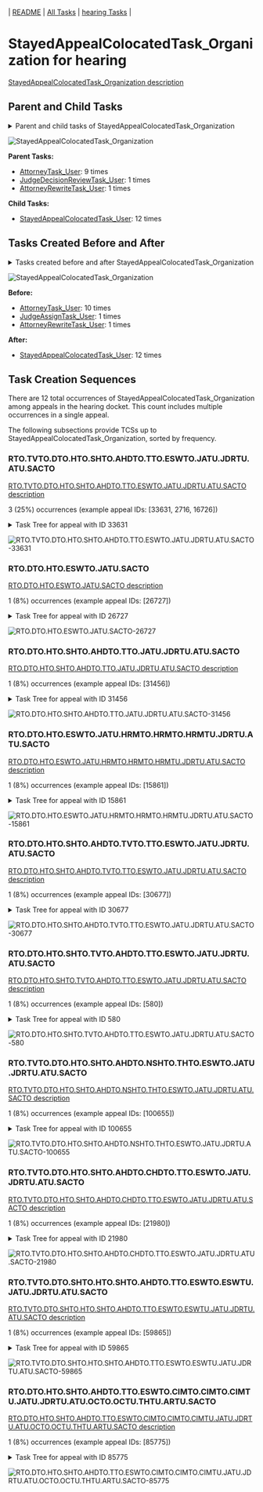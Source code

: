 <!-- DO NOT EDIT THIS FILE.  This file is autogenerated. -->
| [README](../README.md) | [All Tasks](../alltasks.md) | [hearing Tasks](tasklist.md) |

# StayedAppealColocatedTask_Organization for hearing

[StayedAppealColocatedTask_Organization description](../descr/StayedAppealColocatedTask_Organization.md)

## Parent and Child Tasks

<details><summary markdown='span'>Parent and child tasks of StayedAppealColocatedTask_Organization
</summary>

```
digraph G {
rankdir=LR;
node [shape=box]
"StayedAppealColocatedTask_Organization" -> "StayedAppealColocatedTask_User" [label=12]
"AttorneyTask_User" -> "StayedAppealColocatedTask_Organization" [label=9]
"JudgeDecisionReviewTask_User" -> "StayedAppealColocatedTask_Organization" [label=1]
"AttorneyRewriteTask_User" -> "StayedAppealColocatedTask_Organization" [label=1]
}
```
</details>

![StayedAppealColocatedTask_Organization](dot/StayedAppealColocatedTask_Organization-parentchild.dot.png)

**Parent Tasks:**

   * [AttorneyTask_User](AttorneyTask_User.md): 9 times
   * [JudgeDecisionReviewTask_User](JudgeDecisionReviewTask_User.md): 1 times
   * [AttorneyRewriteTask_User](AttorneyRewriteTask_User.md): 1 times

**Child Tasks:**

   * [StayedAppealColocatedTask_User](StayedAppealColocatedTask_User.md): 12 times

## Tasks Created Before and After

<details><summary markdown='span'>Tasks created before and after StayedAppealColocatedTask_Organization</summary>

```
digraph G {
rankdir=LR;

"StayedAppealColocatedTask_Organization" -> "StayedAppealColocatedTask_User" [label=12]
"AttorneyTask_User" -> "StayedAppealColocatedTask_Organization" [label=10]
"JudgeAssignTask_User" -> "StayedAppealColocatedTask_Organization" [label=1]
"AttorneyRewriteTask_User" -> "StayedAppealColocatedTask_Organization" [label=1]
}
```
</details>

![StayedAppealColocatedTask_Organization](dot/StayedAppealColocatedTask_Organization.dot.png)

**Before:**

   * [AttorneyTask_User](AttorneyTask_User.md): 10 times
   * [JudgeAssignTask_User](JudgeAssignTask_User.md): 1 times
   * [AttorneyRewriteTask_User](AttorneyRewriteTask_User.md): 1 times

**After:**

   * [StayedAppealColocatedTask_User](StayedAppealColocatedTask_User.md): 12 times

## Task Creation Sequences

There are 12 total occurrences of StayedAppealColocatedTask_Organization among appeals in the hearing docket.  This count includes multiple occurrences in a single appeal.

The following subsections provide TCSs up to StayedAppealColocatedTask_Organization, sorted by frequency.

### RTO.TVTO.DTO.HTO.SHTO.AHDTO.TTO.ESWTO.JATU.JDRTU.ATU.SACTO

[RTO.TVTO.DTO.HTO.SHTO.AHDTO.TTO.ESWTO.JATU.JDRTU.ATU.SACTO description](../descr/RTO.TVTO.DTO.HTO.SHTO.AHDTO.TTO.ESWTO.JATU.JDRTU.ATU.SACTO.md)

3 (25%) occurrences (example appeal IDs: [33631, 2716, 16726])

<details><summary markdown='span'>Task Tree for appeal with ID 33631</summary>

```
@startuml
skinparam {
  ObjectBorderColor #555
  ObjectBorderThickness 0
  ObjectFontStyle bold
  ObjectFontSize 14
  ObjectAttributeFontColor #333
  ObjectAttributeFontSize 12
}
  object 0.RootTask #8dd3c7 {
Organization
}
  object 1.TrackVeteranTask #bebada {
Organization
}
  object 2.DistributionTask #ffffb3 {
Organization
}
  object 3.HearingTask #fb8072 {
Organization
}
  object 4.ScheduleHearingTask #80b1d3 {
Organization
}
  object 5.AssignHearingDispositionTask #8dd3c7 {
Organization
}
  object 6.TranscriptionTask #fb8072 {
Organization
}
  object 7.EvidenceSubmissionWindowTask #fccde5 {
Organization
}
  object 8.JudgeAssignTask #ccebc5 {
User
}
  object 9.JudgeDecisionReviewTask #d9d9d9 {
User
}
  object 10.AttorneyTask #bc80bd {
User
}
  object 11.StayedAppealColocatedTask #d9d9d9 {
Organization  <back:white>    </back>
}
  object 12.StayedAppealColocatedTask #d9d9d9 {
User
}
  object 13.TimedHoldTask #fccde5 {
User
}
  object 14.BvaDispatchTask #b3de69 {
Organization
}
  object 15.BvaDispatchTask #b3de69 {
User
}
  object 16.BvaDispatchTask #b3de69 {
User
}
0.RootTask -- 1.TrackVeteranTask
0.RootTask -- 2.DistributionTask
2.DistributionTask -- 3.HearingTask
3.HearingTask -- 4.ScheduleHearingTask
3.HearingTask -- 5.AssignHearingDispositionTask
5.AssignHearingDispositionTask -- 6.TranscriptionTask
5.AssignHearingDispositionTask -- 7.EvidenceSubmissionWindowTask
0.RootTask -- 8.JudgeAssignTask
0.RootTask -- 9.JudgeDecisionReviewTask
9.JudgeDecisionReviewTask -- 10.AttorneyTask
10.AttorneyTask -- 11.StayedAppealColocatedTask
11.StayedAppealColocatedTask -- 12.StayedAppealColocatedTask
12.StayedAppealColocatedTask -- 13.TimedHoldTask
0.RootTask -- 14.BvaDispatchTask
14.BvaDispatchTask -- 15.BvaDispatchTask
14.BvaDispatchTask -- 16.BvaDispatchTask
@enduml
```
</details>

![RTO.TVTO.DTO.HTO.SHTO.AHDTO.TTO.ESWTO.JATU.JDRTU.ATU.SACTO-33631](uml/RTO.TVTO.DTO.HTO.SHTO.AHDTO.TTO.ESWTO.JATU.JDRTU.ATU.SACTO-33631.png)

### RTO.DTO.HTO.ESWTO.JATU.SACTO

[RTO.DTO.HTO.ESWTO.JATU.SACTO description](../descr/RTO.DTO.HTO.ESWTO.JATU.SACTO.md)

1 (8%) occurrences (example appeal IDs: [26727])

<details><summary markdown='span'>Task Tree for appeal with ID 26727</summary>

```
@startuml
skinparam {
  ObjectBorderColor #555
  ObjectBorderThickness 0
  ObjectFontStyle bold
  ObjectFontSize 14
  ObjectAttributeFontColor #333
  ObjectAttributeFontSize 12
}
  object 0.RootTask #8dd3c7 {
Organization
}
  object 1.DistributionTask #ffffb3 {
Organization
}
  object 2.HearingTask #fb8072 {
Organization
}
  object 3.ScheduleHearingTask #80b1d3 {
Organization
}
  object 4.HearingAdminActionVerifyAddressTask #ffed6f {
Organization
}
  object 5.EvidenceSubmissionWindowTask #fccde5 {
Organization
}
  object 6.JudgeAssignTask #ccebc5 {
User
}
  object 7.JudgeDecisionReviewTask #d9d9d9 {
User
}
  object 8.AttorneyTask #bc80bd {
User
}
  object 9.StayedAppealColocatedTask #d9d9d9 {
Organization  <back:white>    </back>
}
  object 10.StayedAppealColocatedTask #d9d9d9 {
User
}
  object 11.JudgeAssignTask #ccebc5 {
User
}
  object 12.JudgeDecisionReviewTask #d9d9d9 {
User
}
  object 13.AttorneyTask #bc80bd {
User
}
  object 14.QualityReviewTask #fdb462 {
Organization
}
  object 15.QualityReviewTask #fdb462 {
User
}
  object 16.BvaDispatchTask #b3de69 {
Organization
}
  object 17.BvaDispatchTask #b3de69 {
User
}
0.RootTask -- 1.DistributionTask
1.DistributionTask -- 2.HearingTask
2.HearingTask -- 3.ScheduleHearingTask
3.ScheduleHearingTask -- 4.HearingAdminActionVerifyAddressTask
2.HearingTask -- 5.EvidenceSubmissionWindowTask
0.RootTask -- 6.JudgeAssignTask
0.RootTask -- 7.JudgeDecisionReviewTask
7.JudgeDecisionReviewTask -- 8.AttorneyTask
8.AttorneyTask -- 9.StayedAppealColocatedTask
9.StayedAppealColocatedTask -- 10.StayedAppealColocatedTask
0.RootTask -- 11.JudgeAssignTask
0.RootTask -- 12.JudgeDecisionReviewTask
12.JudgeDecisionReviewTask -- 13.AttorneyTask
0.RootTask -- 14.QualityReviewTask
14.QualityReviewTask -- 15.QualityReviewTask
0.RootTask -- 16.BvaDispatchTask
16.BvaDispatchTask -- 17.BvaDispatchTask
@enduml
```
</details>

![RTO.DTO.HTO.ESWTO.JATU.SACTO-26727](uml/RTO.DTO.HTO.ESWTO.JATU.SACTO-26727.png)

### RTO.DTO.HTO.SHTO.AHDTO.TTO.JATU.JDRTU.ATU.SACTO

[RTO.DTO.HTO.SHTO.AHDTO.TTO.JATU.JDRTU.ATU.SACTO description](../descr/RTO.DTO.HTO.SHTO.AHDTO.TTO.JATU.JDRTU.ATU.SACTO.md)

1 (8%) occurrences (example appeal IDs: [31456])

<details><summary markdown='span'>Task Tree for appeal with ID 31456</summary>

```
@startuml
skinparam {
  ObjectBorderColor #555
  ObjectBorderThickness 0
  ObjectFontStyle bold
  ObjectFontSize 14
  ObjectAttributeFontColor #333
  ObjectAttributeFontSize 12
}
  object 0.RootTask #8dd3c7 {
Organization
}
  object 1.DistributionTask #ffffb3 {
Organization
}
  object 2.HearingTask #fb8072 {
Organization
}
  object 3.ScheduleHearingTask #80b1d3 {
Organization
}
  object 4.AssignHearingDispositionTask #8dd3c7 {
Organization
}
  object 5.TranscriptionTask #fb8072 {
Organization
}
  object 6.JudgeAssignTask #ccebc5 {
User
}
  object 7.JudgeDecisionReviewTask #d9d9d9 {
User
}
  object 8.AttorneyTask #bc80bd {
User
}
  object 9.StayedAppealColocatedTask #d9d9d9 {
Organization  <back:white>    </back>
}
  object 10.StayedAppealColocatedTask #d9d9d9 {
User
}
  object 11.TimedHoldTask #fccde5 {
User
}
  object 12.TrackVeteranTask #bebada {
Organization
}
  object 13.IhpColocatedTask #bc80bd {
Organization
}
  object 14.IhpColocatedTask #bc80bd {
User
}
  object 15.TimedHoldTask #fccde5 {
User
}
  object 16.BvaDispatchTask #b3de69 {
Organization
}
  object 17.BvaDispatchTask #b3de69 {
User
}
0.RootTask -- 1.DistributionTask
1.DistributionTask -- 2.HearingTask
2.HearingTask -- 3.ScheduleHearingTask
2.HearingTask -- 4.AssignHearingDispositionTask
4.AssignHearingDispositionTask -- 5.TranscriptionTask
0.RootTask -- 6.JudgeAssignTask
0.RootTask -- 7.JudgeDecisionReviewTask
7.JudgeDecisionReviewTask -- 8.AttorneyTask
8.AttorneyTask -- 9.StayedAppealColocatedTask
9.StayedAppealColocatedTask -- 10.StayedAppealColocatedTask
10.StayedAppealColocatedTask -- 11.TimedHoldTask
0.RootTask -- 12.TrackVeteranTask
8.AttorneyTask -- 13.IhpColocatedTask
13.IhpColocatedTask -- 14.IhpColocatedTask
14.IhpColocatedTask -- 15.TimedHoldTask
0.RootTask -- 16.BvaDispatchTask
16.BvaDispatchTask -- 17.BvaDispatchTask
@enduml
```
</details>

![RTO.DTO.HTO.SHTO.AHDTO.TTO.JATU.JDRTU.ATU.SACTO-31456](uml/RTO.DTO.HTO.SHTO.AHDTO.TTO.JATU.JDRTU.ATU.SACTO-31456.png)

### RTO.DTO.HTO.ESWTO.JATU.HRMTO.HRMTO.HRMTU.JDRTU.ATU.SACTO

[RTO.DTO.HTO.ESWTO.JATU.HRMTO.HRMTO.HRMTU.JDRTU.ATU.SACTO description](../descr/RTO.DTO.HTO.ESWTO.JATU.HRMTO.HRMTO.HRMTU.JDRTU.ATU.SACTO.md)

1 (8%) occurrences (example appeal IDs: [15861])

<details><summary markdown='span'>Task Tree for appeal with ID 15861</summary>

```
@startuml
skinparam {
  ObjectBorderColor #555
  ObjectBorderThickness 0
  ObjectFontStyle bold
  ObjectFontSize 14
  ObjectAttributeFontColor #333
  ObjectAttributeFontSize 12
}
  object 0.RootTask #8dd3c7 {
Organization
}
  object 1.DistributionTask #ffffb3 {
Organization
}
  object 2.HearingTask #fb8072 {
Organization
}
  object 3.ScheduleHearingTask #80b1d3 {
Organization
}
  object 4.HearingAdminActionVerifyAddressTask #ffed6f {
Organization
}
  object 5.EvidenceSubmissionWindowTask #fccde5 {
Organization
}
  object 6.JudgeAssignTask #ccebc5 {
User
}
  object 7.HearingRelatedMailTask #8dd3c7 {
Organization
}
  object 8.HearingRelatedMailTask #8dd3c7 {
Organization
}
  object 9.HearingRelatedMailTask #8dd3c7 {
User
}
  object 10.JudgeDecisionReviewTask #d9d9d9 {
User
}
  object 11.AttorneyTask #bc80bd {
User
}
  object 12.StayedAppealColocatedTask #d9d9d9 {
Organization  <back:white>    </back>
}
  object 13.StayedAppealColocatedTask #d9d9d9 {
User
}
  object 14.TimedHoldTask #fccde5 {
User
}
  object 15.BvaDispatchTask #b3de69 {
Organization
}
  object 16.BvaDispatchTask #b3de69 {
User
}
  object 17.BvaDispatchTask #b3de69 {
User
}
0.RootTask -- 1.DistributionTask
1.DistributionTask -- 2.HearingTask
2.HearingTask -- 3.ScheduleHearingTask
3.ScheduleHearingTask -- 4.HearingAdminActionVerifyAddressTask
2.HearingTask -- 5.EvidenceSubmissionWindowTask
0.RootTask -- 6.JudgeAssignTask
0.RootTask -- 7.HearingRelatedMailTask
7.HearingRelatedMailTask -- 8.HearingRelatedMailTask
8.HearingRelatedMailTask -- 9.HearingRelatedMailTask
0.RootTask -- 10.JudgeDecisionReviewTask
10.JudgeDecisionReviewTask -- 11.AttorneyTask
11.AttorneyTask -- 12.StayedAppealColocatedTask
12.StayedAppealColocatedTask -- 13.StayedAppealColocatedTask
13.StayedAppealColocatedTask -- 14.TimedHoldTask
0.RootTask -- 15.BvaDispatchTask
15.BvaDispatchTask -- 16.BvaDispatchTask
15.BvaDispatchTask -- 17.BvaDispatchTask
@enduml
```
</details>

![RTO.DTO.HTO.ESWTO.JATU.HRMTO.HRMTO.HRMTU.JDRTU.ATU.SACTO-15861](uml/RTO.DTO.HTO.ESWTO.JATU.HRMTO.HRMTO.HRMTU.JDRTU.ATU.SACTO-15861.png)

### RTO.DTO.HTO.SHTO.AHDTO.TVTO.TTO.ESWTO.JATU.JDRTU.ATU.SACTO

[RTO.DTO.HTO.SHTO.AHDTO.TVTO.TTO.ESWTO.JATU.JDRTU.ATU.SACTO description](../descr/RTO.DTO.HTO.SHTO.AHDTO.TVTO.TTO.ESWTO.JATU.JDRTU.ATU.SACTO.md)

1 (8%) occurrences (example appeal IDs: [30677])

<details><summary markdown='span'>Task Tree for appeal with ID 30677</summary>

```
@startuml
skinparam {
  ObjectBorderColor #555
  ObjectBorderThickness 0
  ObjectFontStyle bold
  ObjectFontSize 14
  ObjectAttributeFontColor #333
  ObjectAttributeFontSize 12
}
  object 0.RootTask #8dd3c7 {
Organization
}
  object 1.TrackVeteranTask #bebada {
Organization
}
  object 2.DistributionTask #ffffb3 {
Organization
}
  object 3.HearingTask #fb8072 {
Organization
}
  object 4.ScheduleHearingTask #80b1d3 {
Organization
}
  object 5.AssignHearingDispositionTask #8dd3c7 {
Organization
}
  object 6.TrackVeteranTask #bebada {
Organization
}
  object 7.TranscriptionTask #fb8072 {
Organization
}
  object 8.EvidenceSubmissionWindowTask #fccde5 {
Organization
}
  object 9.JudgeAssignTask #ccebc5 {
User
}
  object 10.JudgeDecisionReviewTask #d9d9d9 {
User
}
  object 11.AttorneyTask #bc80bd {
User
}
  object 12.StayedAppealColocatedTask #d9d9d9 {
Organization  <back:white>    </back>
}
  object 13.StayedAppealColocatedTask #d9d9d9 {
User
}
  object 14.TimedHoldTask #fccde5 {
User
}
  object 15.BvaDispatchTask #b3de69 {
Organization
}
  object 16.BvaDispatchTask #b3de69 {
User
}
0.RootTask -- 1.TrackVeteranTask
0.RootTask -- 2.DistributionTask
2.DistributionTask -- 3.HearingTask
3.HearingTask -- 4.ScheduleHearingTask
3.HearingTask -- 5.AssignHearingDispositionTask
0.RootTask -- 6.TrackVeteranTask
5.AssignHearingDispositionTask -- 7.TranscriptionTask
5.AssignHearingDispositionTask -- 8.EvidenceSubmissionWindowTask
0.RootTask -- 9.JudgeAssignTask
0.RootTask -- 10.JudgeDecisionReviewTask
10.JudgeDecisionReviewTask -- 11.AttorneyTask
11.AttorneyTask -- 12.StayedAppealColocatedTask
12.StayedAppealColocatedTask -- 13.StayedAppealColocatedTask
13.StayedAppealColocatedTask -- 14.TimedHoldTask
0.RootTask -- 15.BvaDispatchTask
15.BvaDispatchTask -- 16.BvaDispatchTask
@enduml
```
</details>

![RTO.DTO.HTO.SHTO.AHDTO.TVTO.TTO.ESWTO.JATU.JDRTU.ATU.SACTO-30677](uml/RTO.DTO.HTO.SHTO.AHDTO.TVTO.TTO.ESWTO.JATU.JDRTU.ATU.SACTO-30677.png)

### RTO.DTO.HTO.SHTO.TVTO.AHDTO.TTO.ESWTO.JATU.JDRTU.ATU.SACTO

[RTO.DTO.HTO.SHTO.TVTO.AHDTO.TTO.ESWTO.JATU.JDRTU.ATU.SACTO description](../descr/RTO.DTO.HTO.SHTO.TVTO.AHDTO.TTO.ESWTO.JATU.JDRTU.ATU.SACTO.md)

1 (8%) occurrences (example appeal IDs: [580])

<details><summary markdown='span'>Task Tree for appeal with ID 580</summary>

```
@startuml
skinparam {
  ObjectBorderColor #555
  ObjectBorderThickness 0
  ObjectFontStyle bold
  ObjectFontSize 14
  ObjectAttributeFontColor #333
  ObjectAttributeFontSize 12
}
  object 0.RootTask #8dd3c7 {
Organization
}
  object 1.InformalHearingPresentationTask #fdb462 {
Organization
}
  object 2.DistributionTask #ffffb3 {
Organization
}
  object 3.HearingTask #fb8072 {
Organization
}
  object 4.ScheduleHearingTask #80b1d3 {
Organization
}
  object 5.TrackVeteranTask #bebada {
Organization
}
  object 6.AssignHearingDispositionTask #8dd3c7 {
Organization
}
  object 7.TranscriptionTask #fb8072 {
Organization
}
  object 8.EvidenceSubmissionWindowTask #fccde5 {
Organization
}
  object 9.JudgeAssignTask #ccebc5 {
User
}
  object 10.JudgeDecisionReviewTask #d9d9d9 {
User
}
  object 11.AttorneyTask #bc80bd {
User
}
  object 12.StayedAppealColocatedTask #d9d9d9 {
Organization  <back:white>    </back>
}
  object 13.StayedAppealColocatedTask #d9d9d9 {
User
}
  object 14.TimedHoldTask #fccde5 {
User
}
  object 15.BvaDispatchTask #b3de69 {
Organization
}
  object 16.BvaDispatchTask #b3de69 {
User
}
2.DistributionTask -- 1.InformalHearingPresentationTask
0.RootTask -- 2.DistributionTask
2.DistributionTask -- 3.HearingTask
3.HearingTask -- 4.ScheduleHearingTask
0.RootTask -- 5.TrackVeteranTask
3.HearingTask -- 6.AssignHearingDispositionTask
6.AssignHearingDispositionTask -- 7.TranscriptionTask
6.AssignHearingDispositionTask -- 8.EvidenceSubmissionWindowTask
0.RootTask -- 9.JudgeAssignTask
0.RootTask -- 10.JudgeDecisionReviewTask
10.JudgeDecisionReviewTask -- 11.AttorneyTask
10.JudgeDecisionReviewTask -- 12.StayedAppealColocatedTask
12.StayedAppealColocatedTask -- 13.StayedAppealColocatedTask
13.StayedAppealColocatedTask -- 14.TimedHoldTask
0.RootTask -- 15.BvaDispatchTask
15.BvaDispatchTask -- 16.BvaDispatchTask
@enduml
```
</details>

![RTO.DTO.HTO.SHTO.TVTO.AHDTO.TTO.ESWTO.JATU.JDRTU.ATU.SACTO-580](uml/RTO.DTO.HTO.SHTO.TVTO.AHDTO.TTO.ESWTO.JATU.JDRTU.ATU.SACTO-580.png)

### RTO.TVTO.DTO.HTO.SHTO.AHDTO.NSHTO.THTO.ESWTO.JATU.JDRTU.ATU.SACTO

[RTO.TVTO.DTO.HTO.SHTO.AHDTO.NSHTO.THTO.ESWTO.JATU.JDRTU.ATU.SACTO description](../descr/RTO.TVTO.DTO.HTO.SHTO.AHDTO.NSHTO.THTO.ESWTO.JATU.JDRTU.ATU.SACTO.md)

1 (8%) occurrences (example appeal IDs: [100655])

<details><summary markdown='span'>Task Tree for appeal with ID 100655</summary>

```
@startuml
skinparam {
  ObjectBorderColor #555
  ObjectBorderThickness 0
  ObjectFontStyle bold
  ObjectFontSize 14
  ObjectAttributeFontColor #333
  ObjectAttributeFontSize 12
}
  object 0.RootTask #8dd3c7 {
Organization
}
  object 1.TrackVeteranTask #bebada {
Organization
}
  object 2.DistributionTask #ffffb3 {
Organization
}
  object 3.HearingTask #fb8072 {
Organization
}
  object 4.ScheduleHearingTask #80b1d3 {
Organization
}
  object 5.AssignHearingDispositionTask #8dd3c7 {
Organization
}
  object 6.NoShowHearingTask #b3de69 {
Organization
}
  object 7.TimedHoldTask #fccde5 {
Organization
}
  object 8.EvidenceSubmissionWindowTask #fccde5 {
Organization
}
  object 9.JudgeAssignTask #ccebc5 {
User
}
  object 10.JudgeDecisionReviewTask #d9d9d9 {
User
}
  object 11.AttorneyTask #bc80bd {
User
}
  object 12.StayedAppealColocatedTask #d9d9d9 {
Organization  <back:white>    </back>
}
  object 13.StayedAppealColocatedTask #d9d9d9 {
User
}
  object 14.TimedHoldTask #fccde5 {
User
}
0.RootTask -- 1.TrackVeteranTask
0.RootTask -- 2.DistributionTask
2.DistributionTask -- 3.HearingTask
3.HearingTask -- 4.ScheduleHearingTask
3.HearingTask -- 5.AssignHearingDispositionTask
5.AssignHearingDispositionTask -- 6.NoShowHearingTask
6.NoShowHearingTask -- 7.TimedHoldTask
3.HearingTask -- 8.EvidenceSubmissionWindowTask
0.RootTask -- 9.JudgeAssignTask
0.RootTask -- 10.JudgeDecisionReviewTask
10.JudgeDecisionReviewTask -- 11.AttorneyTask
11.AttorneyTask -- 12.StayedAppealColocatedTask
12.StayedAppealColocatedTask -- 13.StayedAppealColocatedTask
13.StayedAppealColocatedTask -- 14.TimedHoldTask
@enduml
```
</details>

![RTO.TVTO.DTO.HTO.SHTO.AHDTO.NSHTO.THTO.ESWTO.JATU.JDRTU.ATU.SACTO-100655](uml/RTO.TVTO.DTO.HTO.SHTO.AHDTO.NSHTO.THTO.ESWTO.JATU.JDRTU.ATU.SACTO-100655.png)

### RTO.TVTO.DTO.HTO.SHTO.AHDTO.CHDTO.TTO.ESWTO.JATU.JDRTU.ATU.SACTO

[RTO.TVTO.DTO.HTO.SHTO.AHDTO.CHDTO.TTO.ESWTO.JATU.JDRTU.ATU.SACTO description](../descr/RTO.TVTO.DTO.HTO.SHTO.AHDTO.CHDTO.TTO.ESWTO.JATU.JDRTU.ATU.SACTO.md)

1 (8%) occurrences (example appeal IDs: [21980])

<details><summary markdown='span'>Task Tree for appeal with ID 21980</summary>

```
@startuml
skinparam {
  ObjectBorderColor #555
  ObjectBorderThickness 0
  ObjectFontStyle bold
  ObjectFontSize 14
  ObjectAttributeFontColor #333
  ObjectAttributeFontSize 12
}
  object 0.RootTask #8dd3c7 {
Organization
}
  object 1.TrackVeteranTask #bebada {
Organization
}
  object 2.DistributionTask #ffffb3 {
Organization
}
  object 3.HearingTask #fb8072 {
Organization
}
  object 4.ScheduleHearingTask #80b1d3 {
Organization
}
  object 5.AssignHearingDispositionTask #8dd3c7 {
Organization
}
  object 6.ChangeHearingDispositionTask #d9d9d9 {
Organization
}
  object 7.TranscriptionTask #fb8072 {
Organization
}
  object 8.EvidenceSubmissionWindowTask #fccde5 {
Organization
}
  object 9.JudgeAssignTask #ccebc5 {
User
}
  object 10.JudgeDecisionReviewTask #d9d9d9 {
User
}
  object 11.AttorneyTask #bc80bd {
User
}
  object 12.StayedAppealColocatedTask #d9d9d9 {
Organization  <back:white>    </back>
}
  object 13.StayedAppealColocatedTask #d9d9d9 {
User
}
  object 14.BvaDispatchTask #b3de69 {
Organization
}
  object 15.BvaDispatchTask #b3de69 {
User
}
0.RootTask -- 1.TrackVeteranTask
0.RootTask -- 2.DistributionTask
2.DistributionTask -- 3.HearingTask
3.HearingTask -- 4.ScheduleHearingTask
3.HearingTask -- 5.AssignHearingDispositionTask
3.HearingTask -- 6.ChangeHearingDispositionTask
6.ChangeHearingDispositionTask -- 7.TranscriptionTask
6.ChangeHearingDispositionTask -- 8.EvidenceSubmissionWindowTask
0.RootTask -- 9.JudgeAssignTask
0.RootTask -- 10.JudgeDecisionReviewTask
10.JudgeDecisionReviewTask -- 11.AttorneyTask
11.AttorneyTask -- 12.StayedAppealColocatedTask
12.StayedAppealColocatedTask -- 13.StayedAppealColocatedTask
0.RootTask -- 14.BvaDispatchTask
14.BvaDispatchTask -- 15.BvaDispatchTask
@enduml
```
</details>

![RTO.TVTO.DTO.HTO.SHTO.AHDTO.CHDTO.TTO.ESWTO.JATU.JDRTU.ATU.SACTO-21980](uml/RTO.TVTO.DTO.HTO.SHTO.AHDTO.CHDTO.TTO.ESWTO.JATU.JDRTU.ATU.SACTO-21980.png)

### RTO.TVTO.DTO.SHTO.HTO.SHTO.AHDTO.TTO.ESWTO.ESWTU.JATU.JDRTU.ATU.SACTO

[RTO.TVTO.DTO.SHTO.HTO.SHTO.AHDTO.TTO.ESWTO.ESWTU.JATU.JDRTU.ATU.SACTO description](../descr/RTO.TVTO.DTO.SHTO.HTO.SHTO.AHDTO.TTO.ESWTO.ESWTU.JATU.JDRTU.ATU.SACTO.md)

1 (8%) occurrences (example appeal IDs: [59865])

<details><summary markdown='span'>Task Tree for appeal with ID 59865</summary>

```
@startuml
skinparam {
  ObjectBorderColor #555
  ObjectBorderThickness 0
  ObjectFontStyle bold
  ObjectFontSize 14
  ObjectAttributeFontColor #333
  ObjectAttributeFontSize 12
}
  object 0.RootTask #8dd3c7 {
Organization
}
  object 1.TrackVeteranTask #bebada {
Organization
}
  object 2.DistributionTask #ffffb3 {
Organization
}
  object 3.HearingTask #fb8072 {
Organization
}
  object 4.ScheduleHearingTask #80b1d3 {
Organization
}
  object 5.AssignHearingDispositionTask #8dd3c7 {
Organization
}
  object 6.HearingTask #fb8072 {
Organization
}
  object 7.ScheduleHearingTask #80b1d3 {
Organization
}
  object 8.AssignHearingDispositionTask #8dd3c7 {
Organization
}
  object 9.TranscriptionTask #fb8072 {
Organization
}
  object 10.EvidenceSubmissionWindowTask #fccde5 {
Organization
}
  object 11.EvidenceSubmissionWindowTask #fccde5 {
User
}
  object 12.JudgeAssignTask #ccebc5 {
User
}
  object 13.JudgeDecisionReviewTask #d9d9d9 {
User
}
  object 14.AttorneyTask #bc80bd {
User
}
  object 15.StayedAppealColocatedTask #d9d9d9 {
Organization  <back:white>    </back>
}
  object 16.StayedAppealColocatedTask #d9d9d9 {
User
}
  object 17.TimedHoldTask #fccde5 {
User
}
  object 18.BvaDispatchTask #b3de69 {
Organization
}
  object 19.BvaDispatchTask #b3de69 {
User
}
0.RootTask -- 1.TrackVeteranTask
0.RootTask -- 2.DistributionTask
2.DistributionTask -- 3.HearingTask
3.HearingTask -- 4.ScheduleHearingTask
3.HearingTask -- 5.AssignHearingDispositionTask
2.DistributionTask -- 6.HearingTask
6.HearingTask -- 7.ScheduleHearingTask
6.HearingTask -- 8.AssignHearingDispositionTask
8.AssignHearingDispositionTask -- 9.TranscriptionTask
8.AssignHearingDispositionTask -- 10.EvidenceSubmissionWindowTask
10.EvidenceSubmissionWindowTask -- 11.EvidenceSubmissionWindowTask
0.RootTask -- 12.JudgeAssignTask
0.RootTask -- 13.JudgeDecisionReviewTask
13.JudgeDecisionReviewTask -- 14.AttorneyTask
14.AttorneyTask -- 15.StayedAppealColocatedTask
15.StayedAppealColocatedTask -- 16.StayedAppealColocatedTask
16.StayedAppealColocatedTask -- 17.TimedHoldTask
0.RootTask -- 18.BvaDispatchTask
18.BvaDispatchTask -- 19.BvaDispatchTask
@enduml
```
</details>

![RTO.TVTO.DTO.SHTO.HTO.SHTO.AHDTO.TTO.ESWTO.ESWTU.JATU.JDRTU.ATU.SACTO-59865](uml/RTO.TVTO.DTO.SHTO.HTO.SHTO.AHDTO.TTO.ESWTO.ESWTU.JATU.JDRTU.ATU.SACTO-59865.png)

### RTO.DTO.HTO.SHTO.AHDTO.TTO.ESWTO.CIMTO.CIMTO.CIMTU.JATU.JDRTU.ATU.OCTO.OCTU.THTU.ARTU.SACTO

[RTO.DTO.HTO.SHTO.AHDTO.TTO.ESWTO.CIMTO.CIMTO.CIMTU.JATU.JDRTU.ATU.OCTO.OCTU.THTU.ARTU.SACTO description](../descr/RTO.DTO.HTO.SHTO.AHDTO.TTO.ESWTO.CIMTO.CIMTO.CIMTU.JATU.JDRTU.ATU.OCTO.OCTU.THTU.ARTU.SACTO.md)

1 (8%) occurrences (example appeal IDs: [85775])

<details><summary markdown='span'>Task Tree for appeal with ID 85775</summary>

```
@startuml
skinparam {
  ObjectBorderColor #555
  ObjectBorderThickness 0
  ObjectFontStyle bold
  ObjectFontSize 14
  ObjectAttributeFontColor #333
  ObjectAttributeFontSize 12
}
  object 0.RootTask #8dd3c7 {
Organization
}
  object 1.TrackVeteranTask #bebada {
Organization
}
  object 2.DistributionTask #ffffb3 {
Organization
}
  object 3.HearingTask #fb8072 {
Organization
}
  object 4.ScheduleHearingTask #80b1d3 {
Organization
}
  object 5.AssignHearingDispositionTask #8dd3c7 {
Organization
}
  object 6.TranscriptionTask #fb8072 {
Organization
}
  object 7.EvidenceSubmissionWindowTask #fccde5 {
Organization
}
  object 8.CongressionalInterestMailTask #fccde5 {
Organization
}
  object 9.CongressionalInterestMailTask #fccde5 {
Organization
}
  object 10.CongressionalInterestMailTask #fccde5 {
User
}
  object 11.JudgeAssignTask #ccebc5 {
User
}
  object 12.JudgeDecisionReviewTask #d9d9d9 {
User
}
  object 13.AttorneyTask #bc80bd {
User
}
  object 14.OtherColocatedTask #80b1d3 {
Organization
}
  object 15.OtherColocatedTask #80b1d3 {
User
}
  object 16.TimedHoldTask #fccde5 {
User
}
  object 17.AttorneyRewriteTask #b3de69 {
User
}
  object 18.StayedAppealColocatedTask #d9d9d9 {
Organization  <back:white>    </back>
}
  object 19.StayedAppealColocatedTask #d9d9d9 {
User
}
  object 20.TimedHoldTask #fccde5 {
User
}
  object 21.StayedAppealColocatedTask #d9d9d9 {
User
}
  object 22.TimedHoldTask #fccde5 {
User
}
  object 23.TrackVeteranTask #bebada {
Organization
}
0.RootTask -- 1.TrackVeteranTask
0.RootTask -- 2.DistributionTask
2.DistributionTask -- 3.HearingTask
3.HearingTask -- 4.ScheduleHearingTask
3.HearingTask -- 5.AssignHearingDispositionTask
5.AssignHearingDispositionTask -- 6.TranscriptionTask
5.AssignHearingDispositionTask -- 7.EvidenceSubmissionWindowTask
2.DistributionTask -- 8.CongressionalInterestMailTask
8.CongressionalInterestMailTask -- 9.CongressionalInterestMailTask
9.CongressionalInterestMailTask -- 10.CongressionalInterestMailTask
0.RootTask -- 11.JudgeAssignTask
0.RootTask -- 12.JudgeDecisionReviewTask
12.JudgeDecisionReviewTask -- 13.AttorneyTask
13.AttorneyTask -- 14.OtherColocatedTask
14.OtherColocatedTask -- 15.OtherColocatedTask
15.OtherColocatedTask -- 16.TimedHoldTask
12.JudgeDecisionReviewTask -- 17.AttorneyRewriteTask
17.AttorneyRewriteTask -- 18.StayedAppealColocatedTask
18.StayedAppealColocatedTask -- 19.StayedAppealColocatedTask
19.StayedAppealColocatedTask -- 20.TimedHoldTask
18.StayedAppealColocatedTask -- 21.StayedAppealColocatedTask
21.StayedAppealColocatedTask -- 22.TimedHoldTask
0.RootTask -- 23.TrackVeteranTask
@enduml
```
</details>

![RTO.DTO.HTO.SHTO.AHDTO.TTO.ESWTO.CIMTO.CIMTO.CIMTU.JATU.JDRTU.ATU.OCTO.OCTU.THTU.ARTU.SACTO-85775](uml/RTO.DTO.HTO.SHTO.AHDTO.TTO.ESWTO.CIMTO.CIMTO.CIMTU.JATU.JDRTU.ATU.OCTO.OCTU.THTU.ARTU.SACTO-85775.png)

